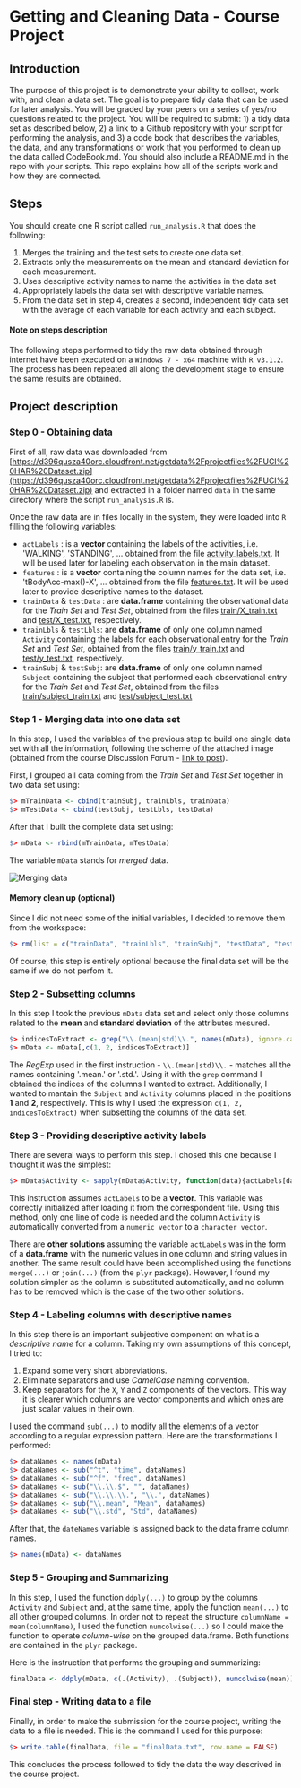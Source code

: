 # Getting and Cleaning Data - Course Project

## Introduction

The purpose of this project is to demonstrate your ability to collect, work with, and clean a data set. The goal is to prepare tidy data that can be used for later analysis. You will be graded by your peers on a series of yes/no questions related to the project. You will be required to submit: 1) a tidy data set as described below, 2) a link to a Github repository with your script for performing the analysis, and 3) a code book that describes the variables, the data, and any transformations or work that you performed to clean up the data called CodeBook.md. You should also include a README.md in the repo with your scripts. This repo explains how all of the scripts work and how they are connected.  

## Steps

You should create one R script called `run_analysis.R` that does the following: 

1. Merges the training and the test sets to create one data set.
2. Extracts only the measurements on the mean and standard deviation for each measurement. 
3. Uses descriptive activity names to name the activities in the data set
4. Appropriately labels the data set with descriptive variable names. 
5. From the data set in step 4, creates a second, independent tidy data set with the average of each variable for each activity and each subject.

#### Note on steps description

The following steps performed to tidy the raw data obtained through internet have been executed on a `Windows 7 - x64` machine with `R v3.1.2`. The process has been repeated all along the development stage to ensure the same results are obtained. 

## Project description

### Step 0 - Obtaining data

First of all, raw data was downloaded from [https://d396qusza40orc.cloudfront.net/getdata%2Fprojectfiles%2FUCI%20HAR%20Dataset.zip](https://d396qusza40orc.cloudfront.net/getdata%2Fprojectfiles%2FUCI%20HAR%20Dataset.zip) and extracted in a folder named `data` in the same directory where the script `run_analysis.R` is. 

Once the raw data are in files locally in the system, they were loaded into `R` filling the following variables: 

* `actLabels` : is a **vector** containing the labels of the activities, i.e. 'WALKING', 'STANDING', ... obtained from the file [activity_labels.txt](https://github.com/davizuku/GettingCleaningDataProject/blob/master/data/UCI%20HAR%20Dataset/activity_labels.txt). It will be used later for labeling each observation in the main dataset.
* `features` : is a **vector** containing the column names for the data set, i.e. 'tBodyAcc-max()-X', ... obtained from the file [features.txt](https://github.com/davizuku/GettingCleaningDataProject/blob/master/data/UCI%20HAR%20Dataset/features.txt). It will be used later to provide descriptive names to the dataset. 
* `trainData` & `testData` : are **data.frame** containing the observational data for the *Train Set* and *Test Set*, obtained from the files [train/X_train.txt](https://github.com/davizuku/GettingCleaningDataProject/blob/master/data/UCI%20HAR%20Dataset/train/X_train.txt) and [test/X_test.txt](https://github.com/davizuku/GettingCleaningDataProject/blob/master/data/UCI%20HAR%20Dataset/test/X_test.txt), respectively.
* `trainLbls` & `testLbls`: are **data.frame** of only one column named `Activity` containing the labels for each observational entry for the *Train Set* and *Test Set*, obtained from the files [train/y_train.txt](https://github.com/davizuku/GettingCleaningDataProject/blob/master/data/UCI%20HAR%20Dataset/train/y_train.txt) and [test/y_test.txt](https://github.com/davizuku/GettingCleaningDataProject/blob/master/data/UCI%20HAR%20Dataset/test/y_test.txt), respectively.
* `trainSubj` & `testSubj`: are **data.frame** of only one column named `Subject` containing the subject that performed each observational entry for the *Train Set* and *Test Set*, obtained from the files [train/subject_train.txt](https://github.com/davizuku/GettingCleaningDataProject/blob/master/data/UCI%20HAR%20Dataset/train/subject_train.txt) and [test/subject_test.txt](https://github.com/davizuku/GettingCleaningDataProject/blob/master/data/UCI%20HAR%20Dataset/test/subject_test.txt)

### Step 1 - Merging data into one data set

In this step, I used the variables of the previous step to build one single data set with all the information, following the scheme of the attached image (obtained from the course Discussion Forum - [link to post](https://class.coursera.org/getdata-010/forum/thread?thread_id=49#post-1230)).

First, I grouped all data coming from the *Train Set* and *Test Set* together in two data set using: 
```R
$> mTrainData <- cbind(trainSubj, trainLbls, trainData)
$> mTestData <- cbind(testSubj, testLbls, testData)
```

After that I built the complete data set using: 
```R
$> mData <- rbind(mTrainData, mTestData)
```

The variable `mData` stands for *merged* data.

![Merging data](https://coursera-forum-screenshots.s3.amazonaws.com/ab/a2776024af11e4a69d5576f8bc8459/Slide2.png "Image obtained from the course Discussion Forum")

#### Memory clean up (optional) 

Since I did not need some of the initial variables, I decided to remove them from the workspace: 
```R
$> rm(list = c("trainData", "trainLbls", "trainSubj", "testData", "testLbls", "testSubj", "mTrainData", "mTestData"))
```

Of course, this step is entirely optional because the final data set will be the same if we do not perfom it.

### Step 2 - Subsetting columns

In this step I took the previous `mData` data set and select only those columns related to the **mean** and **standard deviation** of the attributes mesured. 
```R
$> indicesToExtract <- grep("\\.(mean|std)\\.", names(mData), ignore.case = TRUE)
$> mData <- mData[,c(1, 2, indicesToExtract)]
```

The *RegExp* used in the first instruction - `\\.(mean|std)\\.` - matches all the names containing '.mean.' or '.std.'. Using it with the `grep` command I obtained the indices of the columns I wanted to extract. Additionally, I wanted to mantain the `Subject` and `Activity` columns placed in the positions **1** and **2**, respectively. This is why I used the expression `c(1, 2, indicesToExtract)` when subsetting the columns of the data set.

### Step 3 - Providing descriptive activity labels

There are several ways to perform this step. I chosed this one because I thought it was the simplest: 
```R
$> mData$Activity <- sapply(mData$Activity, function(data){actLabels[data]})
```

This instruction assumes `actLabels` to be a **vector**. This variable was correctly initialized after loading it from the correspondent file. Using this method, only one line of code is needed and the column `Activity` is automatically converted from a `numeric vector` to a `character vector`. 

There are **other solutions** assuming the variable `actLabels` was in the form of a **data.frame** with the numeric values in one column and string values in another. The same result could have been accomplished using the functions `merge(...)` or `join(...)` (from the `plyr` package). However, I found my solution simpler as the column is substituted automatically, and no column has to be removed which is the case of the two other solutions. 

### Step 4 - Labeling columns with descriptive names

In this step there is an important subjective component on what is a *descriptive name* for a column. Taking my own assumptions of this concept, I tried to: 
1. Expand some very short abbreviations. 
2. Eliminate separators and use *CamelCase* naming convention. 
3. Keep separators for the `X`, `Y` and `Z` components of the vectors. This way it is clearer which columns are vector components and which ones are just scalar values in their own.
 
I used the command `sub(...)` to modify all the elements of a vector according to a regular expression pattern. 
Here are the transformations I performed: 
```R
$> dataNames <- names(mData)
$> dataNames <- sub("^t", "time", dataNames)
$> dataNames <- sub("^f", "freq", dataNames)
$> dataNames <- sub("\\.\\.$", "", dataNames)
$> dataNames <- sub("\\.\\.\\.", "\\.", dataNames)
$> dataNames <- sub("\\.mean", "Mean", dataNames)
$> dataNames <- sub("\\.std", "Std", dataNames)
```

After that, the `dateNames` variable is assigned back to the data frame column names. 
```R
$> names(mData) <- dataNames
```

### Step 5 - Grouping and Summarizing

In this step, I used the function `ddply(...)` to group by the columns `Activity` and `Subject` and, at the same time, apply the function `mean(...)` to all other grouped columns. In order not to repeat the structure `columnName = mean(columnName)`, I used the function `numcolwise(...)` so I could make the function to operate *column-wise* on the grouped data.frame. Both functions are contained in the `plyr` package. 

Here is the instruction that performs the grouping and summarizing: 
```R
finalData <- ddply(mData, c(.(Activity), .(Subject)), numcolwise(mean))
```

### Final step - Writing data to a file

Finally, in order to make the submission for the course project, writing the data to a file is needed. 
This is the command I used for this purpose: 
```R
$> write.table(finalData, file = "finalData.txt", row.name = FALSE)
```

This concludes the process followed to tidy the data the way descrived in the course project. 
